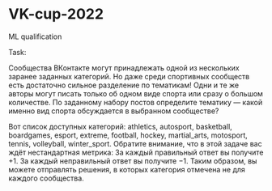 # VK-cup-2022
ML qualification

Task:

Сообщества ВКонтакте могут принадлежать одной из нескольких заранее заданных категорий. Но даже среди спортивных сообществ есть достаточно сильное разделение по тематикам! Одни и те же авторы могут писать только об одном виде спорта или сразу о большом количестве.
По заданному набору постов определите тематику — какой именно вид спорта обсуждается в выбранном сообществе?

Вот список доступных категорий:
athletics,
autosport,
basketball,
boardgames,
esport,
extreme,
football,
hockey,
martial_arts,
motosport,
tennis,
volleyball,
winter_sport.
Обратите внимание, что в этой задаче вас ждёт нестандартная метрика:
За каждый правильный ответ вы получите +1.
За каждый неправильный ответ вы получите −1.
Таким образом, вы можете отправлять решения, в которых категория отмечена не для каждого сообщества.

